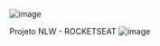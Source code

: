 ![image](https://user-images.githubusercontent.com/59448111/166344186-9b704001-65df-4b63-a4d8-39e689aee874.png)

Projeto NLW - ROCKETSEAT
![image](https://user-images.githubusercontent.com/59448111/166344133-219774c9-0e23-4d5a-95f4-471c7cba8faa.png)
